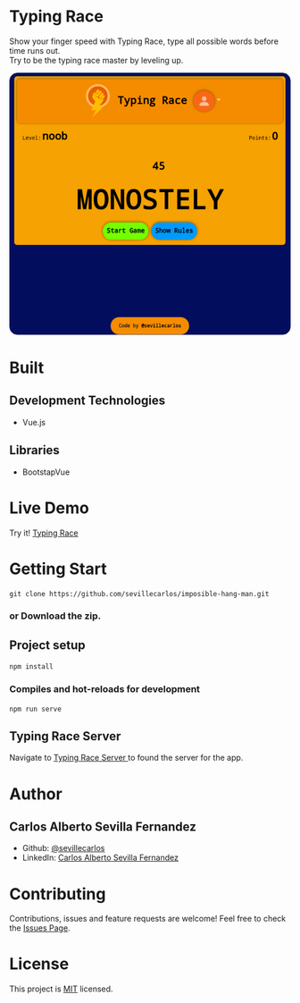 # Typing Race
Show your finger speed with Typing Race, type all possible words before time runs out.<br>
Try to be the typing race master by leveling up.

![Typing Race Image!](/assets/images/typing-race-image.png "Typing Race")

# Built
## Development Technologies
- Vue.js 
## Libraries
- BootstapVue

# Live Demo
Try it! [Typing Race ](https://typing-race-app.netlify.app/)

# Getting Start
```
git clone https://github.com/sevillecarlos/imposible-hang-man.git
```
### or Download the zip.
## Project setup
```
npm install
```
### Compiles and hot-reloads for development
```
npm run serve
```
## Typing Race Server
Navigate to [Typing Race Server ](https://github.com/sevillecarlos/typing-race-beckend) to found the server for the app.

# Author
## Carlos Alberto Sevilla Fernandez
* Github: [@sevillecarlos](https://github.com/sevillecarlos)
* LinkedIn: [Carlos Alberto Sevilla Fernandez](https://github.com/sevillecarlos)

# Contributing
Contributions, issues and feature requests are welcome!
Feel free to check the [Issues Page](https://github.com/sevillecarlos/typing-race/issues).

# License
This project is [MIT](https://opensource.org/licenses/MIT) licensed.



